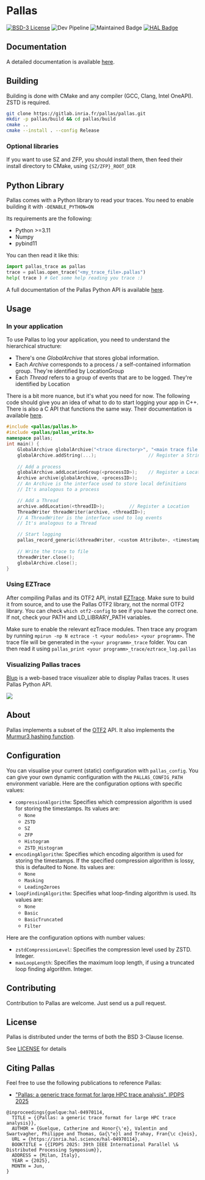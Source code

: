 # Pallas
[![BSD-3 License](https://img.shields.io/badge/License-BSD3-yellow.svg)](https://opensource.org/license/bsd-3-clause)
![Dev Pipeline](https://gitlab.inria.fr/pallas/pallas/badges/<branch>/pipeline.svg)
![Maintained Badge](https://img.shields.io/badge/Maintained%3F-Yes-<colour>.svg)
[![HAL Badge](https://img.shields.io/badge/HAL-04970114-white.svg)](https://inria.hal.science/hal-04970114/)
## Documentation
A detailed documentation is available [here](https://pallas.gitlabpages.inria.fr/pallas/#/).

## Building
Building is done with CMake and any compiler (GCC, Clang, Intel OneAPI).
ZSTD is required.
```bash
git clone https://gitlab.inria.fr/pallas/pallas.git
mkdir -p pallas/build && cd pallas/build
cmake ..
cmake --install . --config Release
```
### Optional libraries
If you want to use SZ and ZFP, you should install them, 
then feed their install directory to CMake, using `{SZ/ZFP}_ROOT_DIR`

## Python Library
Pallas comes with a Python library to read your traces.
You need to enable building it with `-DENABLE_PYTHON=ON`

Its requirements are the following:
- Python >=3.11
- Numpy
- pybind11

You can then read it like this:
```python
import pallas_trace as pallas
trace = pallas.open_trace("<my_trace_file>.pallas")
help( trace ) # Get some help reading you trace :)
```
A full documentation of the Pallas Python API is available [here](https://pallas.gitlabpages.inria.fr/pallas/#/06-api-reference/02-python).
## Usage
### In your application
To use Pallas to log your application, you need to understand the hierarchical structure:
- There's one *GlobalArchive* that stores global information.
- Each *Archive* corresponds to a process / a self-contained information group.
They're identified by LocationGroup
- Each *Thread* refers to a group of events that are to be logged.
They're identified by Location

There is a bit more nuance, but it's what you need for now.
The following code should give you an idea of what to do to start logging  your app in C++.
There is also a C API that functions the same way.
Their documentation is available [here](https://pallas.gitlabpages.inria.fr/pallas/#/06-api-reference/01-cxx).
```CPP
#include <pallas/pallas.h>
#include <pallas/pallas_write.h>
namespace pallas;
int main() {
    GlobalArchive globalArchive("<trace directory>", "<main trace file name>"); 
    globalArchive.addString(...);                   // Register a String
    
    // Add a process
    globalArchive.addLocationGroup(<processID>);    // Register a LocationGroup
    Archive archive(globalArchive, <processID>);
    // An Archive is the interface used to store local definitions
    // It's analogous to a process

    // Add a Thread
    archive.addLocation(<threadID>);         // Register a Location
    ThreadWriter threadWriter(archive, <threadID>);
    // A ThreadWriter is the interface used to log events
    // It's analogous to a Thread

    // Start logging
    pallas_record_generic(&threadWriter, <custom Attribute>, <timestamp>, <name>);
    
    // Write the trace to file
    threadWriter.close();
    globalArchive.close();
}
```


### Using EZTrace

After compiling Pallas and its OTF2 API, install [EZTrace](https://eztrace.gitlab.io/eztrace).
Make sure to build it from source, and to use the Pallas OTF2 library, not the normal OTF2 library.
You can check `which otf2-config` to see if you have the correct one. If not, check your PATH and LD_LIBRARY_PATH variables.

Make sure to enable the relevant ezTrace modules.
Then trace any program by running `mpirun -np N eztrace -t <your modules> <your programm>`.
The trace file will be generated in the `<your programm>_trace` folder.
You can then read it using `pallas_print <your programm>_trace/eztrace_log.pallas`

### Visualizing Pallas traces

[Blup](https://gitlab.inria.fr/blup/blup) is a web-based trace
visualizer able to display Pallas traces. It uses Pallas Python API.

![](https://gitlab.inria.fr/blup/blup/-/raw/main/doc/screenshot.png)

## About

Pallas implements a subset of the [OTF2](https://www.vi-hps.org/projects/score-p) API.
It also implements the [Murmur3 hashing function](https://github.com/PeterScott/murmur3).

## Configuration
You can visualise your current (static) configuration with `pallas_config`.
You can give your own dynamic configuration with the `PALLAS_CONFIG_PATH` environment variable.
Here are the configuration options with specific values:

- `compressionAlgorithm`: Specifies which compression algorithm is used for storing the timestamps. Its values are:
  - `None`
  - `ZSTD`
  - `SZ`
  - `ZFP`
  - `Histogram`
  - `ZSTD_Histogram`
- `encodingAlgorithm`: Specifies which encoding algorithm is used for storing the timestamps. If the specified
  compression algorithm is lossy, this is defaulted to None. Its values are:
  - `None`
  - `Masking`
  - `LeadingZeroes`
- `loopFindingAlgorithm`: Specifies what loop-finding algorithm is used. Its values are:
  - `None`
  - `Basic`
  - `BasicTruncated`
  - `Filter`

Here are the configuration options with number values:
- `zstdCompressionLevel`: Specifies the compression level used by ZSTD. Integer.
- `maxLoopLength`: Specifies the maximum loop length, if using a truncated loop finding algorithm. Integer.

## Contributing

Contribution to Pallas are welcome. Just send us a pull request.

## License
Pallas is distributed under the terms of both the BSD 3-Clause license.

See [LICENSE](LICENSE) for details

## Citing Pallas

Feel free to use the following publications to reference Pallas:

- ["Pallas: a generic trace format for large HPC trace analysis". IPDPS 2025](https://inria.hal.science/hal-04970114)

```
@inproceedings{guelque:hal-04970114,
  TITLE = {{Pallas: a generic trace format for large HPC trace analysis}},
  AUTHOR = {Guelque, Catherine and Honor{\'e}, Valentin and Swartvagher, Philippe and Thomas, Ga{\"e}l and Trahay, Fran{\c c}ois},
  URL = {https://inria.hal.science/hal-04970114},
  BOOKTITLE = {{IPDPS 2025: 39th IEEE International Parallel \& Distributed Processing Symposium}},
  ADDRESS = {Milan, Italy},
  YEAR = {2025},
  MONTH = Jun,
}
```

